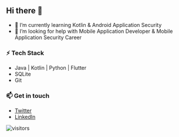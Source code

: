 ## Hi there 👋

- 🌱 I’m currently learning Kotlin & Android Application Security
- 🤔 I’m looking for help with Mobile Application Developer & Mobile Application Security Career



### ⚡ Tech Stack

- Java | Kotlin | Python | Flutter
- SQLite
- Git



### 📫 Get in touch

- [Twitter](twitter.com/feyyazoonur)
- [LinkedIn](linkedin.com/in/feyyazonur/)



![visitors](https://visitor-badge.glitch.me/badge?page_id=feyyazonur.readme)
